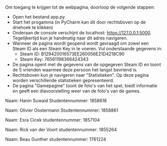Om toegang te krijgen tot de webpagina, doorloop de volgende stappen:
- Open het bestand app.py
- Start het progamma (in PyCharm kan dit door rechtsboven op de driehoek te klikken)
- Onderaan de console verschijnt de localhost: https://127.0.0.1:5000. Tegelijkertijd kun je handmatig naar dit adres navigeren.
- Wanneer de pagina wordt geopend wordt gevraagd om zowel een Steam ID als een Steam Key in te voeren. Vul onderstaande gegevens in:
  - Steam ID: B129420016573EE260056E21D4218C90 
  - Steam Key: 76561198366424343
- De pagina opent met de gegevens van de opgegeven Steam ID en toont de 5 vrienden waarmee deze persoon het langst bevriend is.
- Rechtsboven kun je navigeren naar "Statistieken". Op deze pagina worden verschillende statistieken gepresenteerd.
- De pagina "Gamepagine" toont de foto's van het spel, biedt informatie en geeft een diavoorstelling weer van de foto's van de games.

Naam: Hanin Suwaid Studentennummer: 1858616

Naam:       Olivier Oostermann Studentennummer: 1858861

Naam: Esra Cicek studentennummer: 1857104

Naam: Rick van der Voort studentennummer: 1855264

Naam: Beau Gunther studentennummer: 1761224